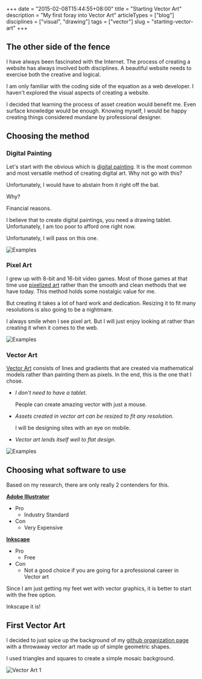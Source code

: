 +++
date = "2015-02-08T15:44:55+08:00"
title = "Starting Vector Art"
description = "My first foray into Vector Art"
articleTypes = ["blog"]
disciplines = ["visual", "drawing"]
tags = ["vector"]
slug = "starting-vector-art"
+++

## The other side of the fence

I have always been fascinated with the Internet. The process of creating a website has always involved both disciplines. A beautiful website needs to exercise both the creative and logical.

I am only familiar with the coding side of the equation as a web developer. I haven't explored the visual aspects of creating a website. 

I decided that learning the process of asset creation would benefit me. Even surface knowledge would be enough. Knowing myself, I would be happy creating things considered mundane by professional designer. 

## Choosing the method

### Digital Painting

Let's start with the obvious which is [digital painting](http://en.wikipedia.org/wiki/Digital_painting). It is the most common and most versatile method of creating digital art. Why not go with this?

Unfortunately, I would have to abstain from it right off the bat.

Why? 

Financial reasons.

I believe that to create digital paintings, you need a drawing tablet. Unfortunately, I am too poor to afford one right now.

Unfortunately, I will pass on this one.

![Examples](http://i.imgur.com/Z8xkYpC.jpg)

### Pixel Art

I grew up with 8-bit and 16-bit video games. Most of those games at that time use [pixelized art](http://en.wikipedia.org/wiki/Pixel_art) rather than the smooth and clean methods that we have today. This method holds some nostalgic value for me.

But creating it takes a lot of hard work and dedication. Resizing it to fit many resolutions is also going to be a nightmare. 

I always smile when I see pixel art. But I will just enjoy looking at rather than creating it when it comes to the web.

![Examples](https://i.imgur.com/eKkBRUb.png)

### Vector Art

[Vector Art](http://en.wikipedia.org/wiki/Vector_graphics) consists of lines and gradients that are created via mathematical models rather than painting them as pixels. In the end, this is the one that I chose.

- *I don't need to have a tablet*. 

    People can create amazing vector with just a mouse.

- *Assets created in vector art can be resized to fit any resolution*.

    I will be designing sites with an eye on mobile.

- *Vector art lends itself well to flat design*. 

![Examples](http://i.imgur.com/Jtwcp1g.png)

## Choosing what software to use

Based on my research, there are only really 2 contenders for this.

[**Adobe Illustrator**](http://www.adobe.com/products/illustrator.html)

- Pro
    - Industry Standard
- Con
    - Very Expensive

[**Inkscape**](https://inkscape.org/en/)

- Pro
    - Free
- Con
    - Not a good choice if you are going for a professional career in Vector art

Since I am just getting my feet wet with vector graphics, it is better to start with the free option.

Inkscape it is!

## First Vector Art

I decided to just spice up the background of my [github organization page](http://arvinsim.github.io) with a throwaway vector art made up of simple geometric shapes.

I used triangles and squares to create a simple mosaic background.

![Vector Art 1](http://i.imgur.com/ln01b2N.png)
